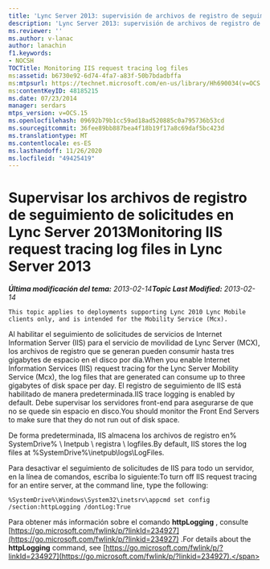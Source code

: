 ```yaml
---
title: 'Lync Server 2013: supervisión de archivos de registro de seguimiento de solicitudes de IIS'
description: 'Lync Server 2013: supervisión de archivos de registro de seguimiento de solicitudes de IIS.'
ms.reviewer: ''
ms.author: v-lanac
author: lanachin
f1.keywords:
- NOCSH
TOCTitle: Monitoring IIS request tracing log files
ms:assetid: b6730e92-6d74-4fa7-a83f-50b7bdadbffa
ms:mtpsurl: https://technet.microsoft.com/en-us/library/Hh690034(v=OCS.15)
ms:contentKeyID: 48185215
ms.date: 07/23/2014
manager: serdars
mtps_version: v=OCS.15
ms.openlocfilehash: 09692b79b1cc59ad18ad520885c0a795736b53cd
ms.sourcegitcommit: 36fee89bb887bea4f18b19f17a8c69daf5bc423d
ms.translationtype: MT
ms.contentlocale: es-ES
ms.lasthandoff: 11/26/2020
ms.locfileid: "49425419"
---
```

# <a name="monitoring-iis-request-tracing-log-files-in-lync-server-2013"></a><span data-ttu-id="3e4b9-103">Supervisar los archivos de registro de seguimiento de solicitudes en Lync Server 2013</span><span class="sxs-lookup"><span data-stu-id="3e4b9-103">Monitoring IIS request tracing log files in Lync Server 2013</span></span>

<div data-xmlns="http://www.w3.org/1999/xhtml">

<div class="topic" data-xmlns="http://www.w3.org/1999/xhtml" data-msxsl="urn:schemas-microsoft-com:xslt" data-cs="https://msdn.microsoft.com/">

<div data-asp="https://msdn2.microsoft.com/asp">



</div>

<div id="mainSection">

<div id="mainBody"><span data-ttu-id="3e4b9-104">

<span> </span></span><span class="sxs-lookup"><span data-stu-id="3e4b9-104">

<span> </span></span></span>

<span data-ttu-id="3e4b9-105">_**Última modificación del tema:** 2013-02-14_</span><span class="sxs-lookup"><span data-stu-id="3e4b9-105">_**Topic Last Modified:** 2013-02-14_</span></span>

    This topic applies to deployments supporting Lync 2010 Lync Mobile clients only, and is intended for the Mobility Service (Mcx).

<span data-ttu-id="3e4b9-106">Al habilitar el seguimiento de solicitudes de servicios de Internet Information Server (IIS) para el servicio de movilidad de Lync Server (MCX), los archivos de registro que se generan pueden consumir hasta tres gigabytes de espacio en el disco por día.</span><span class="sxs-lookup"><span data-stu-id="3e4b9-106">When you enable Internet Information Services (IIS) request tracing for the Lync Server Mobility Service (Mcx), the log files that are generated can consume up to three gigabytes of disk space per day.</span></span> <span data-ttu-id="3e4b9-107">El registro de seguimiento de IIS está habilitado de manera predeterminada.</span><span class="sxs-lookup"><span data-stu-id="3e4b9-107">IIS trace logging is enabled by default.</span></span> <span data-ttu-id="3e4b9-108">Debe supervisar los servidores front-end para asegurarse de que no se quede sin espacio en disco.</span><span class="sxs-lookup"><span data-stu-id="3e4b9-108">You should monitor the Front End Servers to make sure that they do not run out of disk space.</span></span>

<span data-ttu-id="3e4b9-109">De forma predeterminada, IIS almacena los archivos de registro en% SystemDrive% \\ Inetpub \\ registra \\ logfiles.</span><span class="sxs-lookup"><span data-stu-id="3e4b9-109">By default, IIS stores the log files at %SystemDrive%\\inetpub\\logs\\LogFiles.</span></span>

<span data-ttu-id="3e4b9-110">Para desactivar el seguimiento de solicitudes de IIS para todo un servidor, en la línea de comandos, escriba lo siguiente:</span><span class="sxs-lookup"><span data-stu-id="3e4b9-110">To turn off IIS request tracing for an entire server, at the command line, type the following:</span></span>

    %SystemDrive%\Windows\System32\inetsrv\appcmd set config /section:httpLogging /dontLog:True

<span data-ttu-id="3e4b9-111">Para obtener más información sobre el comando **httpLogging** , consulte [https://go.microsoft.com/fwlink/p/?linkId=234927](https://go.microsoft.com/fwlink/p/?linkid=234927) .</span><span class="sxs-lookup"><span data-stu-id="3e4b9-111">For details about the **httpLogging** command, see [https://go.microsoft.com/fwlink/p/?linkId=234927](https://go.microsoft.com/fwlink/p/?linkid=234927).</span></span>

<span data-ttu-id="3e4b9-112"></div>

<span> </span>

</div>

</div>

</span><span class="sxs-lookup"><span data-stu-id="3e4b9-112"></div>

<span> </span>

</div>

</div>

</span></span></div>


